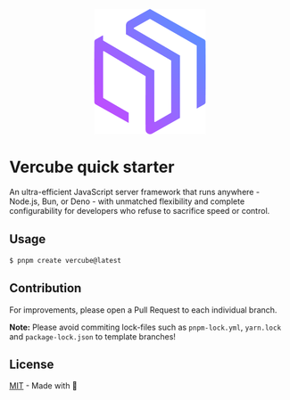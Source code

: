 <p style="text-align: center" align="center">
  <img src="./.github/assets/logo.png" width="200" alt="Vercube code"/>
</p>

# Vercube quick starter
An ultra-efficient JavaScript server framework that runs anywhere - Node.js, Bun, or Deno - with unmatched flexibility and complete configurability for developers who refuse to sacrifice speed or control.

## Usage
```bash
$ pnpm create vercube@latest
```

## Contribution
For improvements, please open a Pull Request to each individual branch.

**Note:** Please avoid commiting lock-files such as `pnpm-lock.yml`, `yarn.lock` and `package-lock.json` to template branches!

## License

[MIT](./LICENSE) - Made with 💜